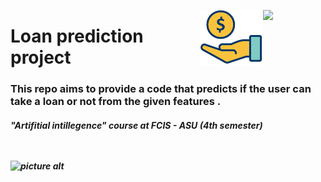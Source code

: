 
<p><img align="right" src="https://static.vecteezy.com/system/resources/previews/012/697/295/original/3d-python-programming-language-logo-free-png.png" width="100" /></a></p>
<p><img align="right" src="https://raw.githubusercontent.com/abdalla-am/Loan-prediction-project/master/readme%20img/icon.png" width="100" /></a></p>
<div align=left>
<h1>
 Loan prediction project
</h1>
  <h3>
    This repo aims to provide a code that predicts if the user can take a loan or not from the given features .
  </h3>
 <h5>
    "Artifitial intillegence" course at FCIS - ASU 
        (4th semester)
<div>
<br>
<br>

![picture alt](https://blogs.worldbank.org/sites/default/files/styles/hero/public/blogs-images/2020-03/loan_approved_hero_image.jpg.webp?itok=QOclvusJ "Loan photo")
